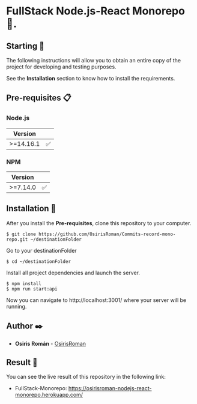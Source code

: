 # FullStack Node.js-React Monorepo 🎉.

## Starting 🚀

The following instructions will allow you to obtain an entire copy of the project for developing and testing purposes.

See the **Installation** section to know how to install the requirements.

## Pre-requisites 📋

### Node.js

| Version   |                    |
| --------- | ------------------ |
| >=14.16.1 | :white_check_mark: |

### NPM

| Version  |                    |
| -------- | ------------------ |
| >=7.14.0 | :white_check_mark: |

## Installation 🔧

After you install the **Pre-requisites**, clone this repository to your computer.

```
$ git clone https://github.com/OsirisRoman/Commits-record-mono-repo.git ~/destinationFolder
```

Go to your destinationFolder

```
$ cd ~/destinationFolder
```

Install all project dependencies and launch the server.

```
$ npm install
$ npm run start:api
```

Now you can navigate to http://localhost:3001/ where your server will be running.

## Author ✒️

- **Osiris Román** - [OsirisRoman](https://github.com/OsirisRoman)

## Result :tada:

You can see the live result of this repository in the following link:

- FullStack-Monorepo: https://osirisroman-nodejs-react-monorepo.herokuapp.com/
